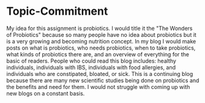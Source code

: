 # Topic-Commitment

My idea for this assignment is probiotics. I would title it the "The Wonders of Probiotics" because so many people have no idea about probiotics but it is a very growing and becoming nutrition concept. In my blog I would make posts on what is probiotics, who needs probiotics, when to take probiotics, what kinds of probiotics there are, and an overview of everything for the basic of readers. People who could read this blog includes: healthy individuals, individuals with IBS, individuals with food allergies, and individuals who are constipated, bloated, or sick. This is a continuing blog because there are many new scientific studies being done on probiotics and the benefits and need for them. I would not struggle with coming up with new blogs on a constant basis. 
